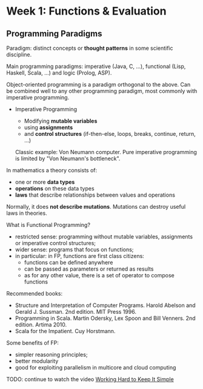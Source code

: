 # Week 1: Functions & Evaluation

## Programming Paradigms
Paradigm: distinct concepts or **thought patterns** in some scientific discipline.

Main programming paradigms: imperative (Java, C, ...), functional (Lisp, Haskell, Scala, ...) and logic (Prolog, ASP).

Object-oriented programming is a paradigm orthogonal to the above. 
Can be combined well to any other programming paradigm, most commonly with imperative programming. 

* Imperative Programming
    * Modifying **mutable variables** 
    * using **assignments**
    * and **control structures** (if-then-else, loops, breaks, continue, return, ...)
    
    Classic example: Von Neumann computer. Pure imperative programming is limited by "Von Neumann's bottleneck".
    
In mathematics a theory consists of:
* one or more **data types**
* **operations** on these data types
* **laws** that describe relationships between values and operations

Normally, it does **not describe mutations**. Mutations can destroy useful laws in theories.

What is Functional Programming?
* restricted sense: programming without mutable variables, assignments or imperative control structures;
* wider sense: programs that focus on functions;
* in particular: in FP, functions are first class citizens:
    * functions can be defined anywhere
    * can be passed as parameters or returned as results
    * as for any other value, there is a set of operator to compose functions
    
Recommended books:
* Structure and Interpretation of Computer Programs. 
Harold Abelson and Gerald J. Sussman. 2nd edition. MIT Press 1996.
* Programming in Scala. Martin Odersky, Lex Spoon and Bill Venners. 2nd edition. Artima 2010.
* Scala for the Impatient. Cuy Horstmann.

Some benefits of FP:
* simpler reasoning principles;
* better modularity
* good for exploiting parallelism in multicore and cloud computing

TODO: continue to watch the video [Working Hard to Keep It Simple](/docs/working_hard_to_keep_it_simple.md)

    